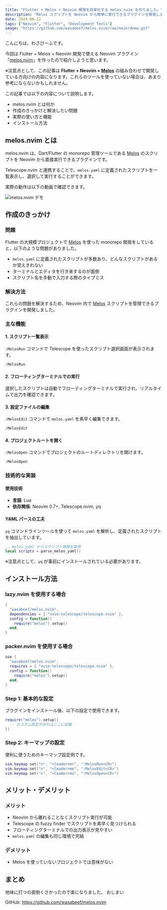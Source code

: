 ```yaml
---
title: "Flutter + Melos + Neovim 開発を効率化する melos.nvim を作りました。"
description: "Melos スクリプトを Neovim から簡単に実行できるプラグインを開発しました。Telescope と連携してスクリプト管理を効率化します。"
date: 2024-06-22
tags: ["Neovim", "Flutter", "Development Tools"]
image: "https://github.com/wasabeef/melos.nvim/raw/main/demo.gif"
---
```


こんにちは、わさびーふです。

今回は Flutter + Melos + Neovim 開発で使える Neovim プラグイン「[melos.nvim](https://github.com/wasabeef/melos.nvim)」を作ったので紹介しようと思います。

※注意点として、この記事は **Flutter + Neovim + [Melos](https://melos.invertase.dev/)** の組み合わせで開発している方向けの内容になります。これらのツールを使っていない場合は、あまり参考にならないかもしれません。

この記事では以下の内容について説明します。

- melos.nvim とは何か
- 作成のきっかけと解決したい問題
- 実際の使い方と機能
- インストール方法

## melos.nvim とは

melos.nvim は、Dart/Flutter の monorepo 管理ツールである [Melos](https://melos.invertase.dev/) のスクリプトを Neovim から直接実行できるプラグインです。

Telescope.nvim と連携することで、`melos.yaml` に定義されたスクリプトを一覧表示し、選択して実行することができます。

実際の動作は以下の動画で確認できます。

![melos.nvim デモ](/images/blog/melos-nvim-introduction/melos.nvim.gif)

## 作成のきっかけ

### 問題

Flutter の大規模プロジェクトで [Melos](https://melos.invertase.dev/) を使った monorepo 開発をしていると、以下のような問題がありました。

- `melos.yaml` に定義されたスクリプトが多数あり、どんなスクリプトがあるか覚えきれない
- ターミナルとエディタを行き来するのが面倒
- スクリプト名を手動で入力する際のタイプミス

### 解決方法

これらの問題を解決するため、Neovim 内で [Melos](https://melos.invertase.dev/) スクリプトを管理できるプラグインを開発しました。

### 主な機能

#### 1. スクリプト一覧表示

`:MelosRun` コマンドで Telescope を使ったスクリプト選択画面が表示されます。

```bash
:MelosRun
```

#### 2. フローティングターミナルでの実行

選択したスクリプトは自動でフローティングターミナルで実行され、リアルタイムで出力を確認できます。

#### 3. 設定ファイルの編集

`:MelosEdit` コマンドで `melos.yaml` を素早く編集できます。

```bash
:MelosEdit
```

#### 4. プロジェクトルートを開く

`:MelosOpen` コマンドでプロジェクトのルートディレクトリを開けます。

```bash
:MelosOpen
```

### 技術的な実装

#### 使用技術

- **言語**: Lua
- **依存関係**: Neovim 0.7+, Telescope.nvim, yq

#### YAML パースの工夫

`yq` コマンドラインツールを使って `melos.yaml` を解析し、定義されたスクリプトを抽出しています。

```lua
-- melos.yaml からスクリプト情報を取得
local scripts = parse_melos_yaml()
```

※注意点として、`yq` が事前にインストールされている必要があります。

## インストール方法

### lazy.nvim を使用する場合

```lua
{
  "wasabeef/melos.nvim",
  dependencies = { "nvim-telescope/telescope.nvim" },
  config = function()
    require("melos").setup()
  end,
}
```

### packer.nvim を使用する場合

```lua
use {
  "wasabeef/melos.nvim",
  requires = { "nvim-telescope/telescope.nvim" },
  config = function()
    require("melos").setup()
  end,
}
```

### Step 1: 基本的な設定

プラグインをインストール後、以下の設定で使用できます。

```lua
require("melos").setup({
  -- カスタム設定があればここに記載
})
```

### Step 2: キーマップの設定

便利に使うためのキーマップ設定例です。

```lua
vim.keymap.set("n", "<leader>mr", ":MelosRun<CR>")
vim.keymap.set("n", "<leader>me", ":MelosEdit<CR>")
vim.keymap.set("n", "<leader>mo", ":MelosOpen<CR>")
```

## メリット・デメリット

### メリット

- Neovim から離れることなくスクリプト実行が可能
- Telescope の fuzzy finder でスクリプトを素早く見つけられる
- フローティングターミナルでの出力表示が見やすい
- `melos.yaml` の編集も同じ環境で完結

### デメリット

- Melos を使っていないプロジェクトでは意味がない

## まとめ

地味に打つの面倒くさかったので楽になりました。
おしまい

GitHub: https://github.com/wasabeef/melos.nvim
